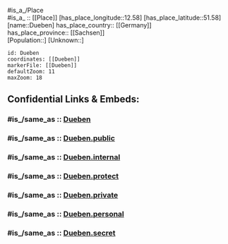 ﻿---
confidential: public
isDeleted: false
location:
- 51.58
- 12.58
mapmarker: city
mapzoom:
- 7
- 12
SpocWebEntityId: 29929
tags:
- geo/City
type: City
---

#is_a_/Place  
#is_a_ :: [[Place]] 
[has_place_longitude::12.58] 
[has_place_latitude::51.58] 
[name::Dueben] 
has_place_country:: [[Germany]]  
has_place_province:: [[Sachsen]]  
[Population::] 
[Unknown::] 


```leaflet
id: Dueben
coordinates: [[Dueben]] 
markerFile: [[Dueben]] 
defaultZoom: 11 
maxZoom: 18
```


## Confidential Links & Embeds: 

### #is_/same_as :: [Dueben](/_Standards/Earth/Continent/Europe/Europe~Central/Germany/Germany~East/Sachsen/counties~Sachsen/Nordsachsen/cities~Nordsachsen/Bad_Düben/City/Dueben.md) 

### #is_/same_as :: [Dueben.public](/_public/Earth/Continent/Europe/Europe~Central/Germany/Germany~East/Sachsen/counties~Sachsen/Nordsachsen/cities~Nordsachsen/Bad_Düben/City/Dueben.public.md) 

### #is_/same_as :: [Dueben.internal](/_internal/Earth/Continent/Europe/Europe~Central/Germany/Germany~East/Sachsen/counties~Sachsen/Nordsachsen/cities~Nordsachsen/Bad_Düben/City/Dueben.internal.md) 

### #is_/same_as :: [Dueben.protect](/_protect/Earth/Continent/Europe/Europe~Central/Germany/Germany~East/Sachsen/counties~Sachsen/Nordsachsen/cities~Nordsachsen/Bad_Düben/City/Dueben.protect.md) 

### #is_/same_as :: [Dueben.private](/_private/Earth/Continent/Europe/Europe~Central/Germany/Germany~East/Sachsen/counties~Sachsen/Nordsachsen/cities~Nordsachsen/Bad_Düben/City/Dueben.private.md) 

### #is_/same_as :: [Dueben.personal](/_personal/Earth/Continent/Europe/Europe~Central/Germany/Germany~East/Sachsen/counties~Sachsen/Nordsachsen/cities~Nordsachsen/Bad_Düben/City/Dueben.personal.md) 

### #is_/same_as :: [Dueben.secret](/_secret/Earth/Continent/Europe/Europe~Central/Germany/Germany~East/Sachsen/counties~Sachsen/Nordsachsen/cities~Nordsachsen/Bad_Düben/City/Dueben.secret.md)

